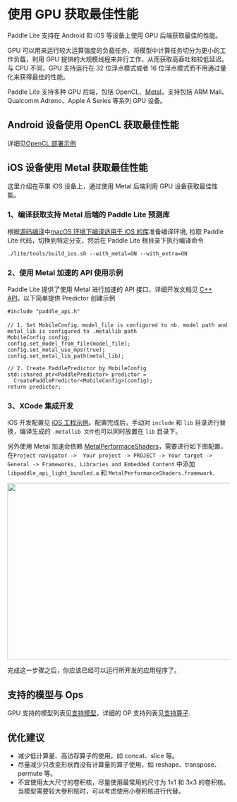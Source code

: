 # 使用 GPU 获取最佳性能

Paddle Lite 支持在 Android 和 iOS 等设备上使用 GPU 后端获取最佳的性能。

GPU 可以用来运行较大运算强度的负载任务，将模型中计算任务切分为更小的工作负载，利用 GPU 提供的大规模线程来并行工作，从而获取高吞吐和较低延迟。与 CPU 不同，GPU 支持运行在 32 位浮点模式或者 16 位浮点模式而不用通过量化来获得最佳的性能。

Paddle Lite 支持多种 GPU 后端，包括 OpenCL、[Metal](https://developer.apple.com/metal/)，支持包括 ARM Mali、Qualcomm Adreno、Apple A Series 等系列 GPU 设备。

## Android 设备使用 OpenCL 获取最佳性能
详细见[OpenCL 部署示例](opencl.md)

## iOS 设备使用 Metal 获取最佳性能
这里介绍在苹果 iOS 设备上，通过使用 Metal 后端利用 GPU 设备获取最佳性能。

### 1、编译获取支持 Metal 后端的 Paddle Lite 预测库
根据[源码编译](source_compile/compile_env)中[macOS 环境下编译适用于 iOS 的库](../source_compile/macos_compile_ios)准备编译环境, 拉取 Paddle Lite 代码，切换到特定分支，然后在 Paddle Lite 根目录下执行编译命令
```
./lite/tools/build_ios.sh --with_metal=ON --with_extra=ON
```
### 2、使用 Metal 加速的 API 使用示例
Paddle Lite 提供了使用 Metal 进行加速的 API 接口，详细开发文档见 [C++ API](api_reference/cxx_api_doc)。以下简单提供 Predictor 创建示例
```
#include "paddle_api.h"

// 1. Set MobileConfig，model_file is configured to nb. model path and metal_lib is configured to .metallib path
MobileConfig config;
config.set_model_from_file(model_file);
config.set_metal_use_mps(true);
config.set_metal_lib_path(metal_lib);

// 2. Create PaddlePredictor by MobileConfig
std::shared_ptr<PaddlePredictor> predictor =
  CreatePaddlePredictor<MobileConfig>(config);
return predictor;
```
### 3、XCode 集成开发
iOS 开发配置见 [iOS 工程示例](demo_guides/ios_app_demo)。配置完成后，手动对 ```include``` 和 ```lib``` 目录进行替换，编译生成的 ```.metallib 文件```也可以同时放置在 ```lib``` 目录下。

另外使用 Metal 加速会依赖 [MetalPerformaceShaders](https://developer.apple.com/documentation/metalperformanceshaders?language=objc)，需要进行如下图配置，在```Project navigator ->  Your project -> PROJECT -> Your target -> General -> Frameworks, Libraries and Embedded Content``` 中添加 ```libpaddle_api_light_bundled.a``` 和 ```MetalPerformanceShaders.framework```.
<p align="center"><img width="900" height="400"  src="https://paddlelite-data.bj.bcebos.com/doc_images/Android_iOS_demo/iOS/xcode-metal.png"/>

完成这一步骤之后，你应该已经可以运行所开发的应用程序了。

## 支持的模型与 Ops
GPU 支持的模型列表见[支持模型](../quick_start/support_model_list)，详细的 OP 支持列表见[支持算子](quick_start/support_operation_list).

## 优化建议
* 减少低计算量、高访存算子的使用，如 concat、slice 等。
* 尽量减少只改变形状而没有计算量的算子使用，如 reshape、transpose、permute 等。
* 不宜使用太大尺寸的卷积核，尽量使用最常用的尺寸为 1x1 和 3x3 的卷积核。当模型需要较大卷积核时，可以考虑使用小卷积核进行代替。
